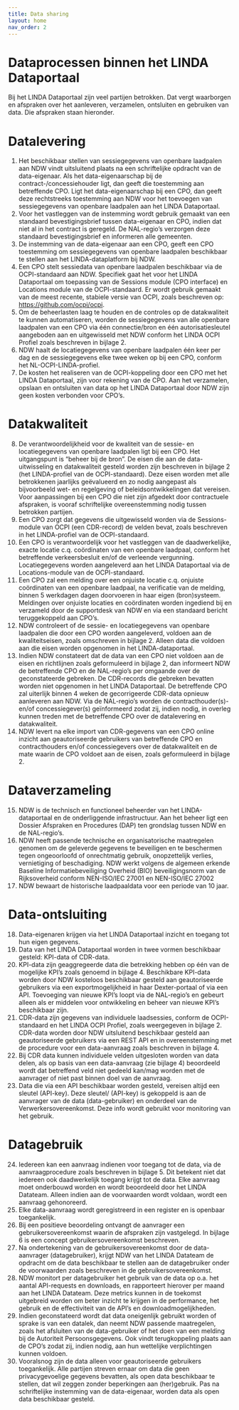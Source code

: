 ```yaml
---
title: Data sharing
layout: home
nav_order: 2
---
```


# Dataprocessen binnen het LINDA Dataportaal

Bij het LINDA Dataportaal zijn veel partijen betrokken. Dat vergt waarborgen en afspraken over het aanleveren, verzamelen, ontsluiten en gebruiken van data. Die afspraken staan hieronder.

# Datalevering
  
1. Het beschikbaar stellen van sessiegegevens van openbare laadpalen aan NDW vindt uitsluitend plaats na een schriftelijke opdracht van de data-eigenaar. Als het data-eigenaarschap bij de contract-/concessiehouder ligt, dan geeft die toestemming aan betreffende CPO. Ligt het data-eigenaarschap bij een CPO, dan geeft deze rechtstreeks toestemming aan NDW voor het toevoegen van sessiegegevens van openbare laadpalen aan het LINDA Dataportaal. 
2. Voor het vastleggen van de instemming wordt gebruik gemaakt van een standaard bevestigingsbrief tussen data-eigenaar en CPO, indien dat niet al in het contract is geregeld. De NAL-regio’s verzorgen deze standaard bevestigingsbrief en informeren alle gemeenten.
3. De instemming van de data-eigenaar aan een CPO, geeft een CPO toestemming om sessiegegevens van openbare laadpalen beschikbaar te stellen aan het LINDA-dataplatform bij NDW.
4. Een CPO stelt sessiedata van openbare laadpalen beschikbaar via de OCPI-standaard aan NDW. Specifiek gaat het voor het LINDA Dataportaal om toepassing van de Sessions module (CPO interface) en Locations module van de OCPI-standaard. Er wordt gebruik gemaakt van de meest recente, stabiele versie van OCPI, zoals beschreven op: https://github.com/ocpi/ocpi. 
5. Om de beheerlasten laag te houden en de controles op de datakwaliteit te kunnen automatiseren, worden de sessiegegevens van alle openbare laadpalen van een CPO via één connectie/bron en één autorisatiesleutel aangeboden aan en uitgewisseld met NDW conform het LINDA OCPI Profiel zoals beschreven in bijlage 2. 
6. NDW haalt de locatiegegevens van openbare laadpalen één keer per dag en de sessiegegevens elke twee weken op bij een CPO, conform het NL-OCPI-LINDA-profiel. 
7. De kosten het realiseren van de OCPI-koppeling door een CPO met het LINDA Dataportaal, zijn voor rekening van de CPO. Aan het verzamelen, opslaan en ontsluiten van data op het LINDA Dataportaal door NDW zijn geen kosten verbonden voor CPO’s.

# Datakwaliteit
8. De verantwoordelijkheid voor de kwaliteit van de sessie- en locatiegegevens van openbare laadpalen ligt bij een CPO. Het uitgangspunt is “beheer bij de bron”. De eisen die aan de data-uitwisseling en datakwaliteit gesteld worden zijn beschreven in bijlage 2 (het LINDA-profiel van de OCPI-standaard). Deze eisen worden met alle betrokkenen jaarlijks geëvalueerd en zo nodig aangepast als bijvoorbeeld wet- en regelgeving of beleidsontwikkelingen dat vereisen. Voor aanpassingen bij een CPO die niet zijn afgedekt door contractuele afspraken, is vooraf schriftelijke overeenstemming nodig tussen betrokken partijen.
9. Een CPO zorgt dat gegevens die uitgewisseld worden via de Sessions-module van OCPI (een CDR-record) de velden bevat, zoals beschreven in het LINDA-profiel van de OCPI-standaard.
10. Een CPO is verantwoordelijk voor het vastleggen van de daadwerkelijke, exacte locatie c.q. coördinaten van een openbare laadpaal, conform het betreffende verkeersbesluit en/of de verleende vergunning. Locatiegegevens worden aangeleverd aan het LINDA Dataportaal via de Locations-module van de OCPI-standaard.
11. Een CPO zal een melding over een onjuiste locatie c.q. onjuiste coördinaten van een openbare laadpaal, na verificatie van de melding, binnen 5 werkdagen dagen doorvoeren in haar eigen (bron)systeem. Meldingen over onjuiste locaties en coördinaten worden ingediend bij en verzameld door de supportdesk van NDW en via een standaard bericht teruggekoppeld aan CPO’s.
12. NDW controleert of de sessie- en locatiegegevens van openbare laadpalen die door een CPO worden aangeleverd, voldoen aan de kwaliteitseisen, zoals omschreven in bijlage 2. Alleen data die voldoen aan die eisen worden opgenomen in het LINDA-dataportaal.
13. Indien NDW constateert dat de data van een CPO niet voldoen aan de eisen en richtlijnen zoals geformuleerd in bijlage 2, dan informeert NDW de betreffende CPO en de NAL-regio’s per omgaande over de geconstateerde gebreken. De CDR-records die gebreken bevatten worden niet opgenomen in het LINDA Dataportaal. De betreffende CPO zal uiterlijk binnen 4 weken de gecorrigeerde CDR-data opnieuw aanleveren aan NDW. Via de NAL-regio’s worden de contracthouder(s)- en/of concessiegever(s) geïnformeerd zodat zij, indien nodig, in overleg kunnen treden met de betreffende CPO over de datalevering en datakwaliteit.    
14. NDW levert na elke import van CDR-gegevens van een CPO online inzicht aan geautoriseerde gebruikers van betreffende CPO en contracthouders en/of concessiegevers over de datakwaliteit en de mate waarin de CPO voldoet aan de eisen, zoals geformuleerd in bijlage 2.

# Dataverzameling
15. NDW is de technisch en functioneel beheerder van het LINDA-dataportaal en de onderliggende infrastructuur. Aan het beheer ligt een Dossier Afspraken en Procedures (DAP) ten grondslag tussen NDW en de NAL-regio’s.
16. NDW heeft passende technische en organisatorische maatregelen genomen om de geleverde gegevens te beveiligen en te beschermen tegen ongeoorloofd of onrechtmatig gebruik, onopzettelijk verlies, vernietiging of beschadiging. NDW werkt volgens de algemeen erkende Baseline Informatiebeveiliging Overheid (BIO) beveiligingsnorm van de Rijksoverheid conform NEN-ISO/IEC 27001 en NEN-ISO/IEC 27002
17. NDW bewaart de historische laadpaaldata voor een periode van 10 jaar. 

# Data-ontsluiting
18. Data-eigenaren krijgen via het LINDA Dataportaal inzicht en toegang tot hun eigen gegevens.
19. Data van het LINDA Dataportaal worden in twee vormen beschikbaar gesteld: KPI-data of CDR-data.
20. KPI-data zijn geaggregeerde data die betrekking hebben op één van de mogelijke KPI’s zoals genoemd in bijlage 4. Beschikbare KPI-data worden door NDW kosteloos beschikbaar gesteld aan geautoriseerde gebruikers via een exportmogelijkheid in haar Dexter-portaal of via een API. Toevoeging van nieuwe KPI’s loopt via de NAL-regio’s en gebeurt alleen als er middelen voor ontwikkeling en beheer van nieuwe KPI’s beschikbaar zijn. 
21. CDR-data zijn gegevens van individuele laadsessies, conform de OCPI-standaard en het LINDA OCPI Profiel, zoals weergegeven in bijlage 2. CDR-data worden door NDW uitsluitend beschikbaar gesteld aan geautoriseerde gebruikers via een REST API en in overeenstemming met de procedure voor een data-aanvraag zoals beschreven in bijlage 4.
22. Bij CDR data kunnen individuele velden uitgesloten worden van data delen, als op basis van een data-aanvraag (zie bijlage 4) beoordeeld wordt dat betreffend veld niet gedeeld kan/mag worden met de aanvrager of niet past binnen doel van de aanvraag.
23. Data die via een API beschikbaar worden gesteld, vereisen altijd een sleutel (API-key). Deze sleutel/ (API-key) is gekoppeld is aan de aanvrager van de data (data-gebruiker) en onderdeel van de Verwerkersovereenkomst. Deze info wordt gebruikt voor monitoring van het gebruik.

# Datagebruik
24. Iedereen kan een aanvraag indienen voor toegang tot de data, via de aanvraagprocedure zoals beschreven in bijlage 5. Dit betekent niet dat iedereen ook daadwerkelijk toegang krijgt tot de data. Elke aanvraag moet onderbouwd worden en wordt beoordeeld door het LINDA Datateam. Alleen indien aan de voorwaarden wordt voldaan, wordt een aanvraag gehonoreerd.
25. Elke data-aanvraag wordt geregistreerd in een register en is openbaar toegankelijk. 
26. Bij een positieve beoordeling ontvangt de aanvrager een gebruikersovereenkomst waarin de afspraken zijn vastgelegd. In bijlage 6 is een concept gebruikersovereenkomst beschreven.
27. Na ondertekening van de gebruikersovereenkomst door de data-aanvrager (datagebruiker), krijgt NDW van het LINDA Datateam de opdracht om de data beschikbaar te stellen aan de datagebruiker onder de voorwaarden zoals beschreven in de gebruikersovereenkomst.
28. NDW monitort per datagebruiker het gebruik van de data op o.a. het aantal API-requests en downloads, en rapporteert hierover per maand aan het LINDA Datateam. Deze metrics kunnen in de toekomst uitgebreid worden om beter inzicht te krijgen in de performance, het gebruik en de effectiviteit van de API’s en downloadmogelijkheden.
29. Indien geconstateerd wordt dat data oneigenlijk gebruikt worden of sprake is van een datalek, dan neemt NDW passende maatregelen, zoals het afsluiten van de data-gebruiker of het doen van een melding bij de Autoriteit Persoonsgegevens. Ook vindt terugkoppeling plaats aan de CPO’s zodat zij, indien nodig, aan hun wettelijke verplichtingen kunnen voldoen.
30. Vooralsnog zijn de data alleen voor geautoriseerde gebruikers toegankelijk. Alle partijen streven ernaar om data die geen privacygevoelige gegevens bevatten, als open data beschikbaar te stellen, dat wil zeggen zonder beperkingen aan (her)gebruik. Pas na schriftelijke instemming van de data-eigenaar, worden data als open data beschikbaar gesteld.
